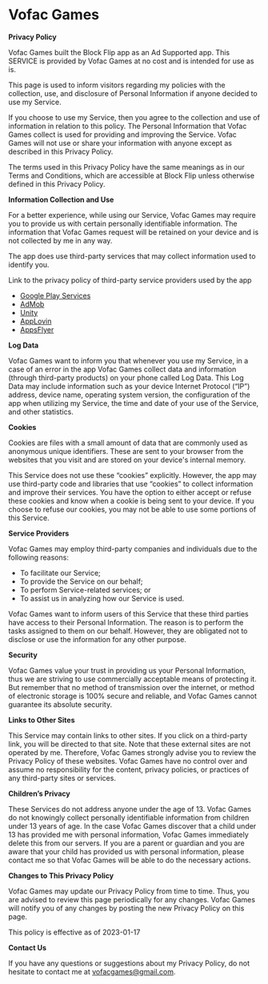 <h1>Vofac Games</h1>

**Privacy Policy**

Vofac Games built the Block Flip app as an Ad Supported app. This SERVICE is provided by Vofac Games at no cost and is intended for use as is.

This page is used to inform visitors regarding my policies with the collection, use, and disclosure of Personal Information if anyone decided to use my Service.

If you choose to use my Service, then you agree to the collection and use of information in relation to this policy. The Personal Information that Vofac Games collect is used for providing and improving the Service. Vofac Games will not use or share your information with anyone except as described in this Privacy Policy.

The terms used in this Privacy Policy have the same meanings as in our Terms and Conditions, which are accessible at Block Flip unless otherwise defined in this Privacy Policy.

**Information Collection and Use**

For a better experience, while using our Service, Vofac Games may require you to provide us with certain personally identifiable information. The information that Vofac Games request will be retained on your device and is not collected by me in any way.

The app does use third-party services that may collect information used to identify you.

Link to the privacy policy of third-party service providers used by the app

*   [Google Play Services](https://www.google.com/policies/privacy/)
*   [AdMob](https://support.google.com/admob/answer/6128543?hl=en)
*   [Unity](https://unity3d.com/legal/privacy-policy)
*   [AppLovin](https://www.applovin.com/privacy/)
*   [AppsFlyer](https://www.appsflyer.com/trust/privacy/)

**Log Data**

Vofac Games want to inform you that whenever you use my Service, in a case of an error in the app Vofac Games collect data and information (through third-party products) on your phone called Log Data. This Log Data may include information such as your device Internet Protocol (“IP”) address, device name, operating system version, the configuration of the app when utilizing my Service, the time and date of your use of the Service, and other statistics.

**Cookies**

Cookies are files with a small amount of data that are commonly used as anonymous unique identifiers. These are sent to your browser from the websites that you visit and are stored on your device's internal memory.

This Service does not use these “cookies” explicitly. However, the app may use third-party code and libraries that use “cookies” to collect information and improve their services. You have the option to either accept or refuse these cookies and know when a cookie is being sent to your device. If you choose to refuse our cookies, you may not be able to use some portions of this Service.

**Service Providers**

Vofac Games may employ third-party companies and individuals due to the following reasons:

*   To facilitate our Service;
*   To provide the Service on our behalf;
*   To perform Service-related services; or
*   To assist us in analyzing how our Service is used.

Vofac Games want to inform users of this Service that these third parties have access to their Personal Information. The reason is to perform the tasks assigned to them on our behalf. However, they are obligated not to disclose or use the information for any other purpose.

**Security**

Vofac Games value your trust in providing us your Personal Information, thus we are striving to use commercially acceptable means of protecting it. But remember that no method of transmission over the internet, or method of electronic storage is 100% secure and reliable, and Vofac Games cannot guarantee its absolute security.

**Links to Other Sites**

This Service may contain links to other sites. If you click on a third-party link, you will be directed to that site. Note that these external sites are not operated by me. Therefore, Vofac Games strongly advise you to review the Privacy Policy of these websites. Vofac Games have no control over and assume no responsibility for the content, privacy policies, or practices of any third-party sites or services.

**Children’s Privacy**

These Services do not address anyone under the age of 13. Vofac Games do not knowingly collect personally identifiable information from children under 13 years of age. In the case Vofac Games discover that a child under 13 has provided me with personal information, Vofac Games immediately delete this from our servers. If you are a parent or guardian and you are aware that your child has provided us with personal information, please contact me so that Vofac Games will be able to do the necessary actions.

**Changes to This Privacy Policy**

Vofac Games may update our Privacy Policy from time to time. Thus, you are advised to review this page periodically for any changes. Vofac Games will notify you of any changes by posting the new Privacy Policy on this page.

This policy is effective as of 2023-01-17

**Contact Us**

If you have any questions or suggestions about my Privacy Policy, do not hesitate to contact me at vofacgames@gmail.com.
